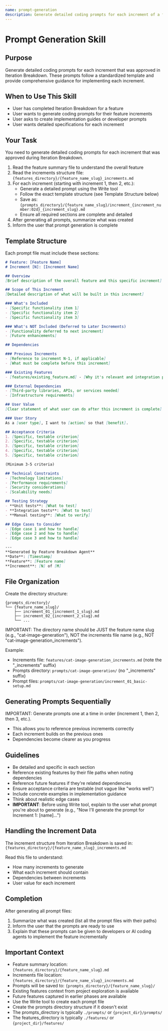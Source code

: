```yaml
---
name: prompt-generation
description: Generate detailed coding prompts for each increment of a feature. Use when the user has completed Iteration Breakdown and wants to create implementation prompts for developers or AI coding agents.
---
```


# Prompt Generation Skill

## Purpose

Generate detailed coding prompts for each increment that was approved in Iteration Breakdown. These prompts follow a standardized template and provide comprehensive guidance for implementing each increment.

## When to Use This Skill

- User has completed Iteration Breakdown for a feature
- User wants to generate coding prompts for their feature increments
- User asks to create implementation guides or developer prompts
- User wants detailed specifications for each increment

## Your Task

You need to generate detailed coding prompts for each increment that was approved during Iteration Breakdown.

1. Read the feature summary file to understand the overall feature
2. Read the increments structure file: `{features_directory}/{feature_name_slug}_increments.md`
3. For each increment (starting with increment 1, then 2, etc.):
   - Generate a detailed prompt using the Write tool
   - Follow the exact template structure (see Template Structure below)
   - Save as: `{prompts_directory}/{feature_name_slug}/increment_{increment_number:02d}_{increment_slug}.md`
   - Ensure all required sections are complete and detailed
4. After generating all prompts, summarize what was created
5. Inform the user that prompt generation is complete

## Template Structure

Each prompt file must include these sections:

```markdown
# Feature: [Feature Name]
# Increment [N]: [Increment Name]

## Overview
[Brief description of the overall feature and this specific increment]

## Scope of This Increment
[Detailed description of what will be built in this increment]

### What's Included
- [Specific functionality item 1]
- [Specific functionality item 2]
- [Specific functionality item 3]

### What's NOT Included (Deferred to Later Increments)
- [Functionality deferred to next increment]
- [Future enhancements]

## Dependencies

### Previous Increments
- [Reference to increment N-1, if applicable]
- [What must be complete before this increment]

### Existing Features
- [features/existing_feature.md] - [Why it's relevant and integration points]

### External Dependencies
- [Third-party libraries, APIs, or services needed]
- [Infrastructure requirements]

## User Value
[Clear statement of what user can do after this increment is complete]

### User Story
As a [user type], I want to [action] so that [benefit].

## Acceptance Criteria
1. [Specific, testable criterion]
2. [Specific, testable criterion]
3. [Specific, testable criterion]
4. [Specific, testable criterion]
5. [Specific, testable criterion]

(Minimum 3-5 criteria)

## Technical Constraints
- [Technology limitations]
- [Performance requirements]
- [Security considerations]
- [Scalability needs]

## Testing Strategy
- **Unit tests**: [What to test]
- **Integration tests**: [What to test]
- **Manual testing**: [What to verify]

## Edge Cases to Consider
- [Edge case 1 and how to handle]
- [Edge case 2 and how to handle]
- [Edge case 3 and how to handle]

---
**Generated by Feature Breakdown Agent**
**Date**: [Timestamp]
**Feature**: [Feature name]
**Increment**: [N] of [M]
```

## File Organization

Create the directory structure:
```
{prompts_directory}/
└── {feature_name_slug}/
    ├── increment_01_{increment_1_slug}.md
    ├── increment_02_{increment_2_slug}.md
    └── ...
```

IMPORTANT: The directory name should be JUST the feature name slug (e.g., "cat-image-generation"),
NOT the increments file name (e.g., NOT "cat-image-generation_increments").

Example:
- Increments file: `features/cat-image-generation_increments.md` (note the "_increments" suffix)
- Prompts directory: `prompts/cat-image-generation/` (no "_increments" suffix)
- Prompt files: `prompts/cat-image-generation/increment_01_basic-setup.md`

## Generating Prompts Sequentially

IMPORTANT: Generate prompts one at a time in order (increment 1, then 2, then 3, etc.).
- This allows you to reference previous increments correctly
- Each increment builds on the previous ones
- Dependencies become clearer as you progress

## Guidelines

- Be detailed and specific in each section
- Reference existing features by their file paths when noting dependencies
- Reference future features if they're related dependencies
- Ensure acceptance criteria are testable (not vague like "works well")
- Include concrete examples in implementation guidance
- Think about realistic edge cases
- **IMPORTANT**: Before using Write tool, explain to the user what prompt you're about to generate (e.g., "Now I'll generate the prompt for Increment 1: [name]...")

## Handling the Increment Data

The increment structure from Iteration Breakdown is saved in: `{features_directory}/{feature_name_slug}_increments.md`

Read this file to understand:
- How many increments to generate
- What each increment should contain
- Dependencies between increments
- User value for each increment

## Completion

After generating all prompt files:
1. Summarize what was created (list all the prompt files with their paths)
2. Inform the user that the prompts are ready to use
3. Explain that these prompts can be given to developers or AI coding agents to implement the feature incrementally

## Important Context

- Feature summary location: `{features_directory}/{feature_name_slug}.md`
- Increments file location: `{features_directory}/{feature_name_slug}_increments.md`
- Prompts will be saved to: `{prompts_directory}/{feature_name_slug}/`
- Existing features context from project exploration is available
- Future features captured in earlier phases are available
- Use the Write tool to create each prompt file
- Create the prompts directory structure if it doesn't exist
- The prompts_directory is typically `./prompts/` or `{project_dir}/prompts/`
- The features_directory is typically `./features/` or `{project_dir}/features/`
